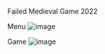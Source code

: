 Failed Medieval Game 2022

Menu
![image](https://github.com/fabianlanza/Medieval-Game-2022/assets/60055343/1a789cb6-f896-4578-9d90-4f9686fb20e7)

Game
![image](https://github.com/fabianlanza/Medieval-Game-2022/assets/60055343/45468e51-edfb-448d-8219-fdbf823f3881)

